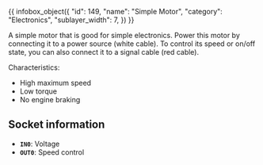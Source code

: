 {{ infobox_object({
	"id": 149,
	"name": "Simple Motor",
	"category": "Electronics",
	"sublayer_width": 7,
}) }}

A simple motor that is good for simple electronics. Power this motor by connecting it to a power source (white cable). To control its speed or on/off state, you can also connect it to a signal cable (red cable).

Characteristics:
* High maximum speed
* Low torque
* No engine braking

## Socket information
- **`IN0`**: Voltage
- **`OUT0`**: Speed control